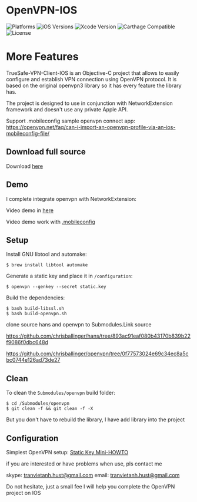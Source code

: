 # OpenVPN-IOS

![Platforms](https://img.shields.io/badge/iOS-9.0+-yellow.svg)
![iOS Versions](https://img.shields.io/badge/iOS-9.0+-yellow.svg)
![Xcode Version](https://img.shields.io/badge/Xcode-9.0+-yellow.svg)
![Carthage Compatible](https://img.shields.io/badge/Carthage-Compatible-4BC51D.svg?style=flat)
![License](https://img.shields.io/badge/License-AGPLv3-lightgrey.svg)

More Features
==================

TrueSafe-VPN-Client-IOS is an Objective-C project that allows to easily configure and establish VPN connection using OpenVPN protocol. It is based on the original openvpn3 library so it has every feature the library has.

The project is designed to use in conjunction with NetworkExtension framework and doesn't use any private Apple API. 

Support .mobileconfig sample openvpn connect app: https://openvpn.net/faq/can-i-import-an-openvpn-profile-via-an-ios-mobileconfig-file/

## Download full source

Download [here](https://drive.google.com/file/d/1E5EOwbE-dcdLFkcSBgZljTm17BwXmjHy/view?usp=sharing)

## Demo 
I complete integrate openvpn with NetworkExtension: 

Video demo in [here](https://drive.google.com/file/d/1jwat_eNcsQt519YhDbcklLpl97XmENNX/view?usp=sharing) 

Video demo work with [.mobileconfig](https://drive.google.com/file/d/1GJsVlJCRozZeYQT5uPMDVY-YI9F6br7h/view?usp=sharing)
## Setup

Install GNU libtool and automake:

	$ brew install libtool automake
	
Generate a static key and place it in `/configuration`: 

	$ openvpn --genkey --secret static.key
	
Build the dependencies:

    $ bash build-libssl.sh
    $ bash build-openvpn.sh

clone source hans and openvpn to Submodules.Link source

https://github.com/chrisballinger/hans/tree/893ac91eaf080b43170b839b22f9086f0dbc648d

https://github.com/chrisballinger/openvpn/tree/0f77573024e69c34ec8a5cbc0744e126ad73de27
## Clean

To clean the `Submodules/openvpn` build folder:
	
	$ cd /Submodules/openvpn
    $ git clean -f && git clean -f -X

But you don't  have to rebuild the library, I have add library into the project
## Configuration

Simplest OpenVPN setup: [Static Key Mini-HOWTO](http://openvpn.net/index.php/open-source/documentation/miscellaneous/78-static-key-mini-howto.html)

if you are interested or have problems when use, pls contact me

skype: tranvietanh.hust@gmail.com
email: tranvietanh.hust@gmail.com

Do not hesitate, just a small fee I will help you complete the OpenVPN project on IOS
